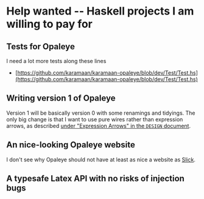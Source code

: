 # Help wanted -- Haskell projects I am willing to pay for

## Tests for Opaleye

I need a lot more tests along these lines

* [https://github.com/karamaan/karamaan-opaleye/blob/dev/Test/Test.hs](https://github.com/karamaan/karamaan-opaleye/blob/dev/Test/Test.hs)

## Writing version 1 of Opaleye

Version 1 will be basically version 0 with some renamings and
tidyings.  The only big change is that I want to use pure wires rather
than expression arrows, as described [under "Expression Arrows" in the
`DESIGN`
document](https://github.com/karamaan/karamaan-opaleye/blob/dev/DESIGN.md#expression-arrows).

## An nice-looking Opaleye website

I don't see why Opaleye should not have at least as nice a website as
[Slick](http://slick.typesafe.com/).

## A typesafe Latex API with no risks of injection bugs
